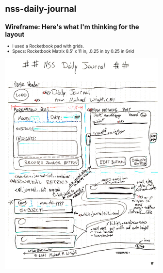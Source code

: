 # nss-daily-journal


## Wireframe: Here's what I'm thinking for the layout
* I used a Rocketbook pad with grids.
* Specs: Rocketbook Matrix 8.5' x 11 in, .0.25 in by 0.25 in Grid

![This is my wireframe for Daily Journal project](images/NSS-Daily-Journal-Wireframe-mpw.png)
